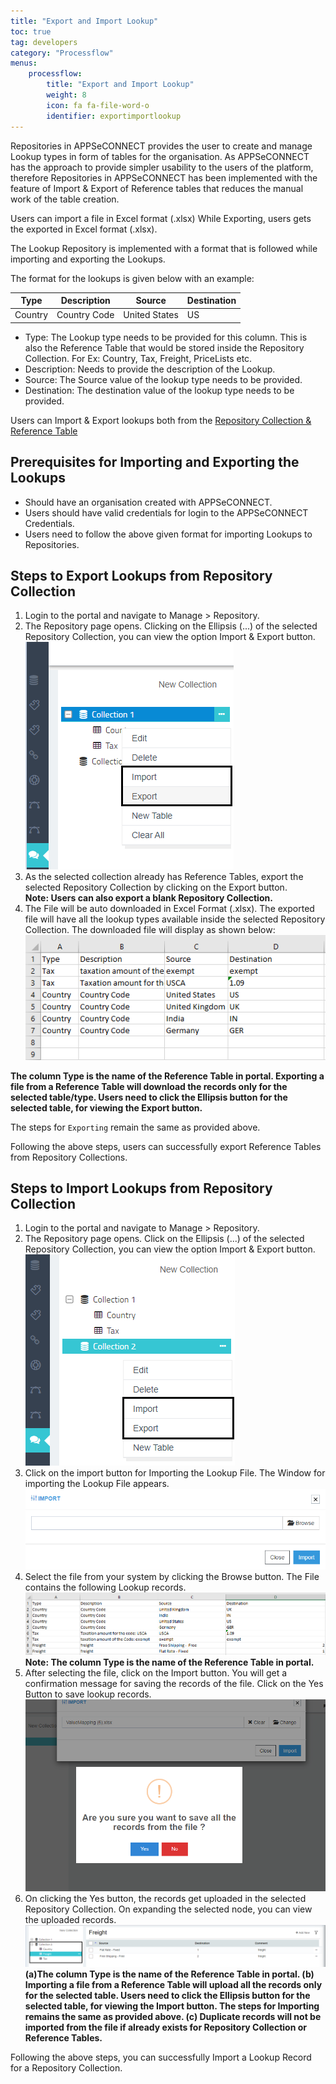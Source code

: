 ```yaml
---
title: "Export and Import Lookup"
toc: true
tag: developers
category: "Processflow"
menus: 
    processflow:
        title: "Export and Import Lookup"
        weight: 8
        icon: fa fa-file-word-o
        identifier: exportimportlookup
---
```


Repositories in APPSeCONNECT provides the user to create and manage Lookup types in form of tables for the organisation. 
As APPSeCONNECT has the approach to provide simpler usability to the users of the platform, 
therefore Repositories in APPSeCONNECT has been implemented with the feature of Import & Export of 
Reference tables that reduces the manual work of the table creation.

Users can import a file in  Excel format (.xlsx) While Exporting, users gets the exported in Excel 
format (.xlsx).

The Lookup Repository is implemented with a format that is followed while 
importing and exporting the Lookups. 

The format for the lookups is given below with an example:

|Type|Description|Source|Destination|
|---|---|---|----------|
|Country|Country Code|United States|US|

* Type: The Lookup type needs to be provided for this column. This is also the Reference Table that would be 
  stored inside the Repository Collection. For Ex: Country, Tax, Freight, PriceLists etc. 
* Description: Needs to provide the description of the Lookup.
* Source: The Source value of the lookup type needs to be provided.
* Destination: The destination value of the lookup type needs to be provided.

Users can Import & Export lookups both from the [Repository Collection & Reference Table]()

## Prerequisites for Importing and Exporting the Lookups
* Should have an organisation created with APPSeCONNECT.
* Users should have valid credentials for login to the APPSeCONNECT Credentials.
* Users need to follow the above given format for importing Lookups to Repositories.

## Steps to Export Lookups from Repository Collection
1.	Login to the portal and navigate to Manage > Repository.
2.	The Repository page opens. Clicking on the Ellipsis (...) of the selected Repository Collection, you can view the option Import & Export button.
![Export Importlookup1](../../staticfiles/processflow/media/export-importlookup1.png)  
3.	As the selected collection already has Reference Tables, export the selected Repository Collection by clicking on the Export button.  
 **Note: Users can also export a blank Repository Collection.**
4.	The File will be auto downloaded in Excel Format (.xlsx). 
The exported file will have all the lookup types available inside the selected 
Repository Collection. The downloaded file will display as shown below:  
![Export Importlookup2](../../staticfiles/processflow/media/export-importlookup2.png)   

**The column Type is the name of the Reference Table in portal. Exporting a file from a Reference Table will download the records 
 only for the selected table/type. Users need to click the Ellipsis 
 button for the selected table, for viewing the Export button.** 

The steps for `Exporting` remain the same as provided above.

Following the above steps, users can successfully export Reference Tables from Repository Collections.

## Steps to Import Lookups from Repository Collection
1.	Login to the portal and navigate to Manage > Repository.
2.	The Repository page opens. Click on the Ellipsis (...) of the selected
    Repository Collection, you can view the option Import & Export button.  
![Export Importlookup3](../../staticfiles/processflow/media/export-importlookup3.png)  
3.	Click on the import button for Importing the Lookup File. The Window for 
    importing the Lookup File appears.
![Export Importlookup4](../../staticfiles/processflow/media/export-importlookup4.png)  
4.	Select the file from your system by clicking the Browse button. The File 
    contains the following Lookup records.
![Export Importlookup5](../../staticfiles/processflow/media/export-importlookup5.png)   
**Note: The column Type is the name of the Reference Table in portal.**
5.	After selecting the file, click on the Import button. You will get a confirmation message for saving the records of the file. Click on the Yes Button to save lookup records.
![Export Importlookup6](../../staticfiles/processflow/media/export-importlookup6.png)  
6.	On clicking the Yes button, the records get uploaded in the selected Repository Collection. On expanding the selected node, you can view the uploaded records.
 ![Export Importlookup7](../../staticfiles/processflow/media/export-importlookup7.png)  
**(a)The column Type is the name of the Reference Table in portal.
  (b) Importing a file from a Reference Table will upload all the records only for the selected table. 
  Users need to click the Ellipsis button for the selected table, for viewing the 
  Import button. The steps for Importing remains the same as provided above.
  (c) Duplicate records will not be imported from the file if already exists for
   Repository Collection or Reference Tables.** 

Following the above steps, you can successfully Import a Lookup Record for a Repository Collection.
 




